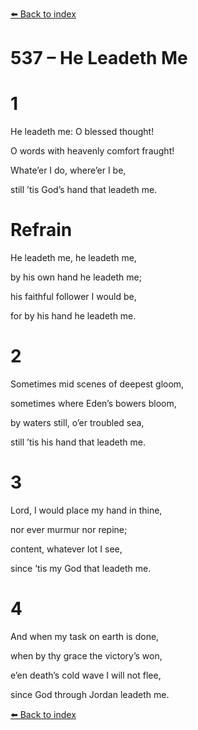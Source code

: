 [⬅️ Back to index](../README.md)

# 537 – He Leadeth Me





# 1

He leadeth me: O blessed thought!

O words with heavenly comfort fraught!

Whate’er I do, where’er I be,

still ’tis God’s hand that leadeth me.



# Refrain

He leadeth me, he leadeth me,

by his own hand he leadeth me;

his faithful follower I would be,

for by his hand he leadeth me.



# 2

Sometimes mid scenes of deepest gloom,

sometimes where Eden’s bowers bloom,

by waters still, o’er troubled sea,

still ’tis his hand that leadeth me.



# 3

Lord, I would place my hand in thine,

nor ever murmur nor repine;

content, whatever lot I see,

since ’tis my God that leadeth me.



# 4

And when my task on earth is done,

when by thy grace the victory’s won,

e’en death’s cold wave I will not flee,

since God through Jordan leadeth me.

[⬅️ Back to index](../README.md)
